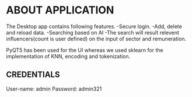 # ABOUT APPLICATION

The Desktop app contains following features.
-Secure login.
-Add, delete and reload data.
-Searching based on AI
-The search will result relevent influencers(count is user defined) on the input of sector and remuneration.

PyQT5 has been used for the UI whereas we used sklearn for the implementation of KNN, encoding and tokenization.

## CREDENTIALS

User-name: admin
Password: admin321
